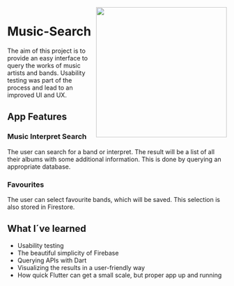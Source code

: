 <img src="https://user-images.githubusercontent.com/75510543/143661648-ccabefe9-fffb-47cf-96eb-28c807d09c29.jpg" width=300 align="right">

# Music-Search
The aim of this project is to provide an easy interface to query the works of music artists and bands. Usability testing was part of the process and lead to an improved UI and UX.

## App Features

### Music Interpret Search
The user can search for a band or interpret. The result will be a list of all their albums with some additional information. This is done by querying an appropriate database.

### Favourites
The user can select favourite bands, which will be saved. This selection is also stored in Firestore.

## What I´ve learned
- Usability testing
- The beautiful simplicity of Firebase
- Querying APIs with Dart
- Visualizing the results in a user-friendly way
- How quick Flutter can get a small scale, but proper app up and running
